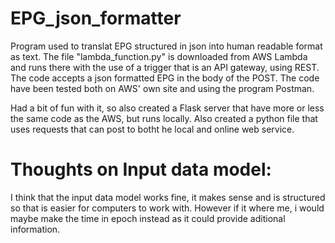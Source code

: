 # EPG_json_formatter
 Program used to translat EPG structured in json into human readable format as text. The file "lambda_function.py" is downloaded from AWS Lambda and runs there with the use of a trigger that is an API gateway, using REST. The code accepts a json formatted EPG in the body of the POST. The code have been tested both on AWS' own site and using the program Postman. 
 
 Had a bit of fun with it, so also created a Flask server that have more or less the same code as the AWS, but runs locally. Also created a python file that uses requests that can post to botht he local and online web service. 

# Thoughts on Input data model:
I think that the input data model works fine, it makes sense and is structured so that is easier for computers to work with. However if it where me, i would maybe make the time in epoch instead as it could provide aditional information. 
